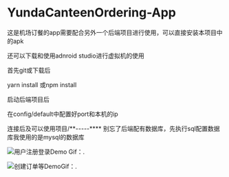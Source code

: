 # YundaCanteenOrdering-App


这是机场订餐的app需要配合另外一个后端项目进行使用，可以直接安装本项目中的apk



还可以下载和使用adnroid studio进行虚拟机的使用


首先git或下载后

yarn install 或npm install

启动后端项目后

在config/default中配置好port和本机的ip

连接后及可以使用项目/**-----****   别忘了后端配有数据库，先执行sql配置数据库我使用的是mysql的数据库



![用户注册登录Demo Gif：](https://github.com/messi0087/YundaCanteenOrdering-App/blob/master/%E9%A3%9F%E5%A0%82%E8%AE%A2%E9%A4%90App%E7%94%A8%E6%88%B7%E6%B3%A8%E5%86%8C%E7%99%BB%E5%BD%95demo.gif).





![创建订单等DemoGif：](https://github.com/messi0087/YundaCanteenOrdering-App/blob/master/%E9%A3%9F%E5%A0%82%E8%AE%A2%E9%A4%90App%E5%88%9B%E5%BB%BA%E8%AE%A2%E5%8D%95%E7%AD%89demo.gif).

